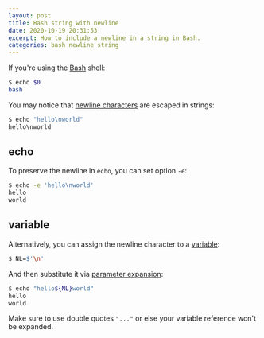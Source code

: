 ```yaml
---
layout: post
title: Bash string with newline
date: 2020-10-19 20:31:53
excerpt: How to include a newline in a string in Bash.
categories: bash newline string
---
```


If you're using the [Bash](<https://en.wikipedia.org/wiki/Bash_(Unix_shell)>) shell:

```sh
$ echo $0
bash
```

You may notice that [newline characters](https://en.wikipedia.org/wiki/Newline) are escaped in strings:

```sh
$ echo "hello\nworld"
hello\nworld
```

## echo

To preserve the newline in `echo`, you can set option `-e`:

```sh
$ echo -e 'hello\nworld'
hello
world
```

## variable

Alternatively, you can assign the newline character to a [variable](https://tldp.org/HOWTO/Bash-Prog-Intro-HOWTO-5.html):

```sh
$ NL=$'\n'
```

And then substitute it via [parameter expansion](https://www.gnu.org/software/bash/manual/html_node/Shell-Parameter-Expansion.html):

```sh
$ echo "hello${NL}world"
hello
world
```

Make sure to use double quotes `"..."` or else your variable reference won't be expanded.
